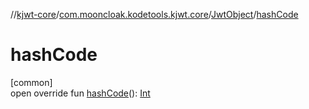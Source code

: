 //[kjwt-core](../../../index.md)/[com.mooncloak.kodetools.kjwt.core](../index.md)/[JwtObject](index.md)/[hashCode](hash-code.md)

# hashCode

[common]\
open override fun [hashCode](hash-code.md)(): [Int](https://kotlinlang.org/api/latest/jvm/stdlib/kotlin/-int/index.html)
